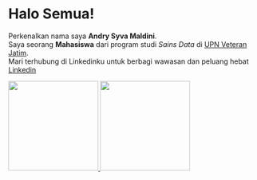 # Halo Semua!

Perkenalkan nama saya **Andry Syva Maldini**.\
Saya seorang **Mahasiswa** dari program studi *Sains Data* di [UPN Veteran Jatim](https://www.upnjatim.ac.id/).\
Mari terhubung di Linkedinku untuk berbagi wawasan dan peluang hebat [Linkedin](https://www.linkedin.com/in/andrymldni/)

<p align="left">
<a href="https://github.com/gilangadhan">
  <img height="180em" src="https://github-readme-stats-eight-theta.vercel.app/api?username=gilangadhan&show_icons=true&theme=algolia&include_all_commits=true&count_private=true"/>
  <img height="180em" src="https://github-readme-stats-eight-theta.vercel.app/api/top-langs/?username=gilangadhan&layout=compact&langs_count=8&theme=algolia"/>
</a>
</p>
